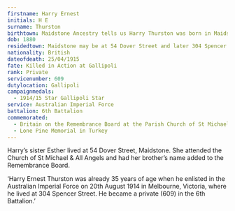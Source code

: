 ```yaml
---
firstname: Harry Ernest 
initials: H E
surname: Thurston
birthtown: Maidstone Ancestry tells us Harry Thurston was born in Maidstone in 1880 and lived in Maidstone at the 1891 Census.
dob: 1880 
residedtown: Maidstone may be at 54 Dover Street and later 304 Spencer Street, Melbourne, Victoria, Australia. 
nationality: British
dateofdeath: 25/04/1915
fate: Killed in Action at Gallipoli
rank: Private
servicenumber: 609
dutylocation: Gallipoli
campaignmedals:
  - 1914/15 Star Gallipoli Star
service: Australian Imperial Force
battalion: 6th Battalion 
commemorated:
  - Britain on the Remembrance Board at the Parish Church of St Michael & All Angels, Maidstone
  - Lone Pine Memorial in Turkey
---
```

Harry’s sister Esther lived at 54 Dover Street, Maidstone. She attended the Church of St Michael & All Angels and had her brother’s name added to the Remembrance Board.

‘Harry Ernest Thurston was already 35 years of age when he enlisted in the Australian Imperial Force on 20th August 1914 in Melbourne, Victoria, where he lived at 304 Spencer Street. He became a private (609) in the 6th Battalion.’ 


